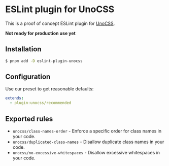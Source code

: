 # ESLint plugin for UnoCSS

This is a proof of concept ESLint plugin for [UnoCSS](https://github.com/unocss/unocss).

**Not ready for production use yet**

## Installation

```bash
$ pnpm add -D eslint-plugin-unocss
```

## Configuration

Use our preset to get reasonable defaults:

```yaml
extends:
  - plugin:unocss/recommended
```

## Exported rules

- `unocss/class-names-order` - Enforce a specific order for class names in your code.
- `unocss/duplicated-class-names` - Disallow duplicate class names in your code.
- `unocss/no-excessive-whitespaces` - Disallow excessive whitespaces in your code.
